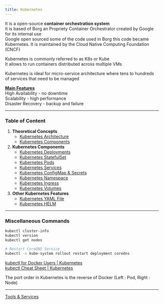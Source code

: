 ```yaml
---
title: Kubernetes
---
```


It is a open-source **container orchestration system**  
It is based of Borg an Propriety Container Orchestrator created by Google for its internal use  
Google open sourced some of the code used in Borg this code became Kubernetes. It is maintained by the Cloud Native Computing Foundation (CNCF)

Kubernetes is commonly referred to as K8s or Kube  
It allows to run containers distributed across multiple VMs

Kubernetes is ideal for micro-service architecture where tens to hundreds of services that need to be managed

**<u>Main Features</u>**  
High Availability - no downtime  
Scalability - high performance  
Disaster Recovery - backup and failure

---

### Table of Content

1. **Theoretical Concepts**
	* [Kubernetes Architecture](Kubernetes%20Basics/Kubernetes%20Architecture.md)
	* [Kubernetes Components](Kubernetes%20Basics/Kubernetes%20Components.md)
2. **Kubernetes Components**
	* [Kubernetes Deployments](Kubernetes%20Components/Kubernetes%20Deployments.md)
	* [Kubernetes StatefulSet](Kubernetes%20Components/Kubernetes%20StatefulSet.md)
	* [Kubernetes Pods](Kubernetes%20Components/Kubernetes%20Pods.md)
	* [Kubernetes Services](Kubernetes%20Components/Kubernetes%20Services.md)
	* [Kubernetes ConfigMap & Secrets](Kubernetes%20Components/Kubernetes%20ConfigMap%20&%20Secrets.md)
	* [Kubernetes Namespace](Kubernetes%20Components/Kubernetes%20Namespace.md)
	* [Kubernetes Ingress](Kubernetes%20Components/Kubernetes%20Ingress.md)
	* [Kubernetes Volumes](Kubernetes%20Components/Kubernetes%20Volumes.md)
3. **Other Kubernetes Features**
	* [Kubernetes YAML File](Kubernetes%20Components/Kubernetes%20YAML%20File.md)
	* [Kubernetes HELM](Kubernetes%20Components/Kubernetes%20HELM.md)

---

### Miscellaneous Commands

````bash
kubectl cluster-info
kubectl version
kubectl get nodes

# Restart CoreDNS Service
kubectl -n kube-system rollout restart deployment coredns
````

[kubectl for Docker Users | Kubernetes](https://kubernetes.io/docs/reference/kubectl/docker-cli-to-kubectl/)  
[kubectl Cheat Sheet | Kubernetes](https://kubernetes.io/docs/reference/kubectl/cheatsheet/)

The port order in Kubernetes is the reverse of Docker (Left : Pod, Right : Node)

---

[Tools & Services](../Tools%20&%20Services.md)